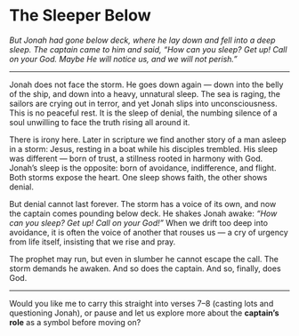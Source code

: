 # The Sleeper Below

*But Jonah had gone below deck, where he lay down and fell into a deep sleep. The captain came to him and said, “How can you sleep? Get up! Call on your God. Maybe He will notice us, and we will not perish.”*

---

Jonah does not face the storm. He goes down again — down into the belly of the ship, and down into a heavy, unnatural sleep. The sea is raging, the sailors are crying out in terror, and yet Jonah slips into unconsciousness. This is no peaceful rest. It is the sleep of denial, the numbing silence of a soul unwilling to face the truth rising all around it.

There is irony here. Later in scripture we find another story of a man asleep in a storm: Jesus, resting in a boat while his disciples trembled. His sleep was different — born of trust, a stillness rooted in harmony with God. Jonah’s sleep is the opposite: born of avoidance, indifference, and flight. Both storms expose the heart. One sleep shows faith, the other shows denial.

But denial cannot last forever. The storm has a voice of its own, and now the captain comes pounding below deck. He shakes Jonah awake: *“How can you sleep? Get up! Call on your God!”* When we drift too deep into avoidance, it is often the voice of another that rouses us — a cry of urgency from life itself, insisting that we rise and pray.

The prophet may run, but even in slumber he cannot escape the call. The storm demands he awaken. And so does the captain. And so, finally, does God.

---

Would you like me to carry this straight into verses 7–8 (casting lots and questioning Jonah), or pause and let us explore more about the **captain’s role** as a symbol before moving on?
